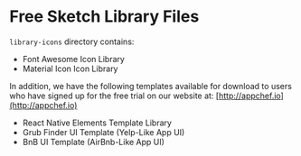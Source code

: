 # Free Sketch Library Files

`library-icons` directory contains:

 - Font Awesome Icon Library
 - Material Icon Icon Library

In addition, we have the following templates available for download to users who have signed up for the free trial on our website at: [http://appchef.io](http://appchef.io)

 - React Native Elements Template Library
 - Grub Finder UI Template (Yelp-Like App UI)
 - BnB UI Template (AirBnb-Like App UI)

